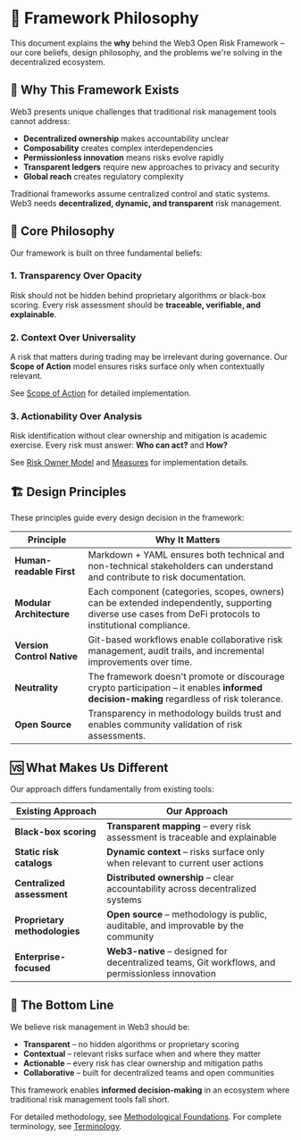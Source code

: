 # 🧠 Framework Philosophy

This document explains the **why** behind the Web3 Open Risk Framework – our core beliefs, design philosophy, and the problems we're solving in the decentralized ecosystem.

## 🎯 Why This Framework Exists

Web3 presents unique challenges that traditional risk management tools cannot address:

- **Decentralized ownership** makes accountability unclear
- **Composability** creates complex interdependencies  
- **Permissionless innovation** means risks evolve rapidly
- **Transparent ledgers** require new approaches to privacy and security
- **Global reach** creates regulatory complexity

Traditional frameworks assume centralized control and static systems. Web3 needs **decentralized, dynamic, and transparent** risk management.

## 🔬 Core Philosophy

Our framework is built on three fundamental beliefs:

### 1. **Transparency Over Opacity**
Risk should not be hidden behind proprietary algorithms or black-box scoring. Every risk assessment should be **traceable, verifiable, and explainable**.

### 2. **Context Over Universality** 
A risk that matters during trading may be irrelevant during governance. Our **Scope of Action** model ensures risks surface only when contextually relevant.

<!-- HIDDEN -->
See [Scope of Action](./scopes.md) for detailed implementation.
<!-- /HIDDEN -->

### 3. **Actionability Over Analysis**
Risk identification without clear ownership and mitigation is academic exercise. Every risk must answer: **Who can act?** and **How?**

<!-- HIDDEN -->
See [Risk Owner Model](./owners.md) and [Measures](./measure.md) for implementation details.
<!-- /HIDDEN -->

<!-- PAGEBREAK -->

## 🏗️ Design Principles

These principles guide every design decision in the framework:

| Principle                     | Why It Matters                                                                                                                                          |
| ----------------------------- | ------------------------------------------------------------------------------------------------------------------------------------------------------- |
| **Human-readable First**      | Markdown + YAML ensures both technical and non-technical stakeholders can understand and contribute to risk documentation.                              |
| **Modular Architecture**      | Each component (categories, scopes, owners) can be extended independently, supporting diverse use cases from DeFi protocols to institutional compliance. |
| **Version Control Native**    | Git-based workflows enable collaborative risk management, audit trails, and incremental improvements over time.                                        |
| **Neutrality**                | The framework doesn't promote or discourage crypto participation – it enables **informed decision-making** regardless of risk tolerance.                  |
| **Open Source**               | Transparency in methodology builds trust and enables community validation of risk assessments.                                                          |

<!-- PAGEBREAK -->

## 🆚 What Makes Us Different

Our approach differs fundamentally from existing tools:

| Existing Approach                | Our Approach                                                                                                                                             |
| --------------------------------- | -------------------------------------------------------------------------------------------------------------------------------------------------------- |
| **Black-box scoring**            | **Transparent mapping** – every risk assessment is traceable and explainable                                                                              |
| **Static risk catalogs**         | **Dynamic context** – risks surface only when relevant to current user actions                                                                           |
| **Centralized assessment**       | **Distributed ownership** – clear accountability across decentralized systems                                                                           |
| **Proprietary methodologies**    | **Open source** – methodology is public, auditable, and improvable by the community                                                                    |
| **Enterprise-focused**           | **Web3-native** – designed for decentralized teams, Git workflows, and permissionless innovation                                                         |

## 🎯 The Bottom Line

We believe risk management in Web3 should be:
- **Transparent** – no hidden algorithms or proprietary scoring
- **Contextual** – relevant risks surface when and where they matter  
- **Actionable** – every risk has clear ownership and mitigation paths
- **Collaborative** – built for decentralized teams and open communities

This framework enables **informed decision-making** in an ecosystem where traditional risk management tools fall short.

<!-- HIDDEN -->
For detailed methodology, see [Methodological Foundations](./methodology.md). For complete terminology, see [Terminology](./terminology.md).
<!-- /HIDDEN -->
